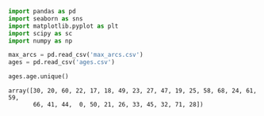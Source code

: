 

```python
import pandas as pd
import seaborn as sns
import matplotlib.pyplot as plt
import scipy as sc
import numpy as np

max_arcs = pd.read_csv('max_arcs.csv')
ages = pd.read_csv('ages.csv')
```


```python
ages.age.unique()
```




    array([30, 20, 60, 22, 17, 18, 49, 23, 27, 47, 19, 25, 58, 68, 24, 61, 59,
           66, 41, 44,  0, 50, 21, 26, 33, 45, 32, 71, 28])




```python

```
